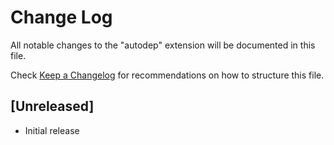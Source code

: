 # Change Log

All notable changes to the "autodep" extension will be documented in this file.

Check [Keep a Changelog](http://keepachangelog.com/) for recommendations on how to structure this file.

## [Unreleased]

- Initial release

